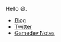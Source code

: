 Hello 😄.

* [Blog](http://spinningcubes.com) 
* [Twitter](https://twitter.com/spinningcubes) 
* [Gamedev Notes](http://www.gamedevpensieve.com/) 

<!--
**spinningcubes/spinningcubes** is a ✨ _special_ ✨ repository because its `README.md` (this file) appears on your GitHub profile.

Here are some ideas to get you started:

- 🔭 I’m currently working on ...
- 🌱 I’m currently learning ...
- 👯 I’m looking to collaborate on ...
- 🤔 I’m looking for help with ...
- 💬 Ask me about ...
- 📫 How to reach me: ...
- 😄 Pronouns: ...
- ⚡ Fun fact: ...
-->
